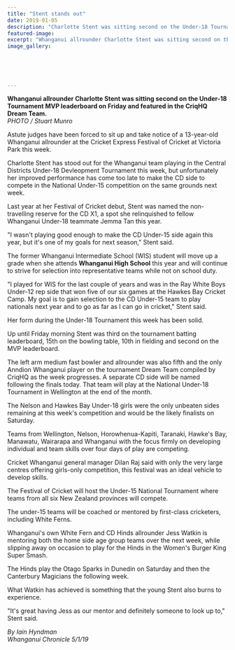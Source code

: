 ```yaml
---
title: "Stent stands out"
date: 2019-01-05
description: "Charlotte Stent was sitting second on the Under-18 Tournament MVP leaderboard & featured in the CriqHQ Dream Team..."
featured-image: 
excerpt: "Whanganui allrounder Charlotte Stent was sitting second on the Under-18 Tournament MVP leaderboard on Friday and featured in the CriqHQ Dream Team."
image_gallery:
	
	
	
	
	
---
```


<p><strong>Whanganui allrounder Charlotte Stent was sitting second on the Under-18 Tournament MVP leaderboard on Friday and featured in the CriqHQ Dream Team.</strong><br /><em>PHOTO / Stuart Munro</em></p>
<p class="element element-paragraph">Astute judges have been forced to sit up and take notice of a 13-year-old Whanganui allrounder at the Cricket Express Festival of Cricket at Victoria Park this week.</p>
<p class="element element-paragraph">Charlotte Stent has stood out for the Whanganui team playing in the Central Districts Under-18 Devleopment Tournament this week, but unfortunately her improved performance has come too late to make the CD side to compete in the National Under-15 competition on the same grounds next week.</p>
<p class="element element-paragraph">Last year at her Festival of Cricket debut, Stent was named the non-travelling reserve for the CD X1, a spot she relinquished to fellow Whanganui Under-18 teammate Jemma Tan this year.</p>
<p class="element element-paragraph">"I wasn't playing good enough to make the CD Under-15 side again this year, but it's one of my goals for next season," Stent said.</p>
<p class="element element-paragraph">The former Whanganui Intermediate School (WIS) student will move up a grade when she attends&nbsp;<strong>Whanganui High School</strong>&nbsp;this year and will continue to strive for selection into representative teams while not on school duty.</p>
<p class="element element-paragraph">"I played for WIS for the last couple of years and was in the Ray White Boys Under-12 rep side that won five of our six games at the Hawkes Bay Cricket Camp. My goal is to gain selection to the CD Under-15 team to play nationals next year and to go as far as I can go in cricket," Stent said.</p>
<p class="element element-paragraph">Her form during the Under-18 Tournament this week has been solid.</p>
<p class="element element-paragraph">Up until Friday morning Stent was third on the tournament batting leaderboard, 15th on the bowling table, 10th in fielding and second on the MVP leaderboard.</p>
<p class="element element-paragraph">The left arm medium fast bowler and allrounder was also fifth and the only Anndion Whanganui player on the tournament Dream Team compiled by CriqHQ as the week progresses. A separate CD side will be named following the finals today. That team will play at the National Under-18 Tournament in Wellington at the end of the month.</p>
<p class="element element-paragraph">The Nelson and Hawkes Bay Under-18 girls were the only unbeaten sides remaining at this week's competition and would be the likely finalists on Saturday.</p>
<p class="element element-paragraph">Teams from Wellington, Nelson, Horowhenua-Kapiti, Taranaki, Hawke's Bay, Manawatu, Wairarapa and Whanganui with the focus firmly on developing individual and team skills over four days of play are competing.</p>
<p class="element element-paragraph">Cricket Whanganui general manager Dilan Raj said with only the very large centres offering girls-only competition, this festival was an ideal vehicle to develop skills.</p>
<p class="element element-paragraph">The Festival of Cricket will host the Under-15 National Tournament where teams from all six New Zealand provinces will compete.</p>
<p class="element element-paragraph">The under-15 teams will be coached or mentored by first-class cricketers, including White Ferns.</p>
<p class="element element-paragraph">Whanganui's own White Fern and CD Hinds allrounder Jess Watkin is mentoring both the home side age group teams over the next week, while slipping away on occasion to play for the Hinds in the Women's Burger King Super Smash.</p>
<p class="element element-paragraph">The Hinds play the Otago Sparks in Dunedin on Saturday and then the Canterbury Magicians the following week.</p>
<p class="element element-paragraph">What Watkin has achieved is something that the young Stent also burns to experience.</p>
<p class="element element-paragraph">"It's great having Jess as our mentor and definitely someone to look up to," Stent said.</p>
<p><em>By Iain Hyndman<br />Whanganui Chronicle 5/1/19</em></p>


